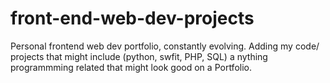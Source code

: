 # front-end-web-dev-projects

Personal frontend web dev portfolio, constantly evolving. Adding my code/ projects that might include (python, swfit, PHP, SQL) a
nything programmming related that might look good on a Portfolio. 
